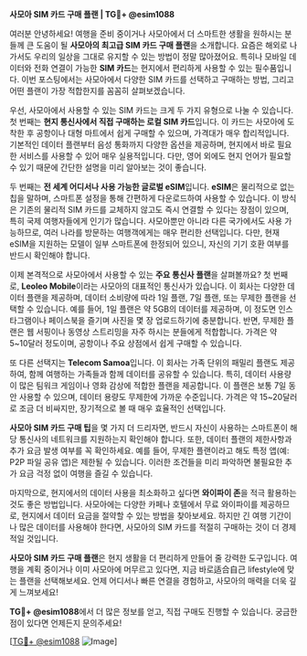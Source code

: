 **사모아 SIM 카드 구매 플랜 | TG💪+ @esim1088**

여러분 안녕하세요! 여행을 준비 중이거나 사모아에서 더 스마트한 생활을 원하시는 분들께 큰 도움이 될 **사모아의 최고급 SIM 카드 구매 플랜**을 소개합니다. 요즘은 해외로 나가서도 우리의 일상을 그대로 유지할 수 있는 방법이 정말 많아졌어요. 특히나 모바일 데이터와 전화 연결이 가능한 **SIM 카드**는 현지에서 편리하게 사용할 수 있는 필수품입니다. 이번 포스팅에서는 사모아에서 다양한 SIM 카드를 선택하고 구매하는 방법, 그리고 어떤 플랜이 가장 적합한지를 꼼꼼히 살펴보겠습니다.

우선, 사모아에서 사용할 수 있는 SIM 카드는 크게 두 가지 유형으로 나눌 수 있습니다. 첫 번째는 **현지 통신사에서 직접 구매하는 로컬 SIM 카드**입니다. 이 카드는 사모아에 도착한 후 공항이나 대형 마트에서 쉽게 구매할 수 있으며, 가격대가 매우 합리적입니다. 기본적인 데이터 플랜부터 음성 통화까지 다양한 옵션을 제공하며, 현지에서 바로 필요한 서비스를 사용할 수 있어 매우 실용적입니다. 다만, 영어 외에도 현지 언어가 필요할 수 있기 때문에 간단한 설명을 미리 알아보는 것이 좋습니다.

두 번째는 **전 세계 어디서나 사용 가능한 글로벌 eSIM**입니다. **eSIM**은 물리적으로 없는 칩을 말하며, 스마트폰 설정을 통해 간편하게 다운로드하여 사용할 수 있습니다. 이 방식은 기존의 물리적 SIM 카드를 교체하지 않고도 즉시 연결할 수 있다는 장점이 있으며, 특히 국제 여행자들에게 인기가 많습니다. 사모아뿐만 아니라 다른 국가에서도 사용 가능하므로, 여러 나라를 방문하는 여행객에게는 매우 편리한 선택입니다. 다만, 현재 eSIM을 지원하는 모델이 일부 스마트폰에 한정되어 있으니, 자신의 기기 호환 여부를 반드시 확인해야 합니다.

이제 본격적으로 사모아에서 사용할 수 있는 **주요 통신사 플랜**을 살펴볼까요? 첫 번째로, **Leoleo Mobile**이라는 사모아의 대표적인 통신사가 있습니다. 이 회사는 다양한 데이터 플랜을 제공하며, 데이터 소비량에 따라 1일 플랜, 7일 플랜, 또는 무제한 플랜을 선택할 수 있습니다. 예를 들어, 1일 플랜은 약 5GB의 데이터를 제공하며, 이 정도면 인스타그램이나 페이스북을 즐기며 사진을 몇 장 업로드하기에 충분합니다. 반면, 무제한 플랜은 웹 서핑이나 동영상 스트리밍을 자주 하시는 분들에게 적합합니다. 가격은 약 5~10달러 정도이며, 공항이나 주요 상점에서 쉽게 구매할 수 있습니다.

또 다른 선택지는 **Telecom Samoa**입니다. 이 회사는 가족 단위의 패밀리 플랜도 제공하여, 함께 여행하는 가족들과 함께 데이터를 공유할 수 있습니다. 특히, 데이터 사용량이 많은 팀워크 게임이나 영화 감상에 적합한 플랜을 제공합니다. 이 플랜은 보통 7일 동안 사용할 수 있으며, 데이터 용량도 무제한에 가까운 수준입니다. 가격은 약 15~20달러로 조금 더 비싸지만, 장기적으로 볼 때 매우 효율적인 선택입니다.

**사모아 SIM 카드 구매 팁**을 몇 가지 더 드리자면, 반드시 자신이 사용하는 스마트폰이 해당 통신사의 네트워크를 지원하는지 확인해야 합니다. 또한, 데이터 플랜의 제한사항과 추가 요금 발생 여부를 꼭 확인하세요. 예를 들어, 무제한 플랜이라고 해도 특정 앱(예: P2P 파일 공유 앱)은 제한될 수 있습니다. 이러한 조건들을 미리 파악하면 불필요한 추가 요금 걱정 없이 여행을 즐길 수 있습니다.

마지막으로, 현지에서의 데이터 사용을 최소화하고 싶다면 **와이파이 존**을 적극 활용하는 것도 좋은 방법입니다. 사모아에는 다양한 카페나 호텔에서 무료 와이파이를 제공하므로, 현지에서 데이터 요금을 절약할 수 있는 방법을 찾아보세요. 하지만 긴 여행 기간이나 많은 데이터를 사용해야 한다면, 사모아의 SIM 카드를 적절히 구매하는 것이 더 경제적일 것입니다.

**사모아 SIM 카드 구매 플랜**은 현지 생활을 더 편리하게 만들어 줄 강력한 도구입니다. 여행을 계획 중이거나 이미 사모아에 머무르고 있다면, 지금 바로适合自己 lifestyle에 맞는 플랜을 선택해보세요. 언제 어디서나 빠른 연결을 경험하고, 사모아의 매력을 더욱 깊게 느껴보세요!

**TG💪+ @esim1088**에서 더 많은 정보를 얻고, 직접 구매도 진행할 수 있습니다. 궁금한 점이 있다면 언제든지 문의주세요! 

[[TG💪+ @esim1088](https://t.me/s/esim1088) ![Image](https://i.postimg.cc/Y0z9fWf4/image.png)]